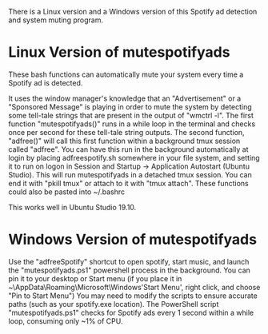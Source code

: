 There is a Linux version and a Windows version of this Spotify ad detection and system muting program.


# Linux Version of mutespotifyads

These bash functions can automatically mute your system every time a Spotify ad is detected.

It uses the window manager's knowledge that an "Advertisement" or a "Sponsored Message" is playing in order to mute the system by detecting some tell-tale strings that are present in the output of "wmctrl -l". The first function "mutespotifyads()" runs in a while loop in the terminal and checks once per second for these tell-tale string outputs. The second function, "adfree()" will call this first function within a background tmux session called "adfree". You can have this run in the background automatically at login by placing adfreespotify.sh somewhere in your file system, and setting it to run on logon in Session and Startup -> Application Autostart (Ubuntu Studio). This will run mutespotifyads in a detached tmux session. You can end it with "pkill tmux" or attach to it with "tmux attach". These functions could also be pasted into ~/.bashrc

This works well in Ubuntu Studio 19.10.



# Windows Version of mutespotifyads

Use the "adfreeSpotify" shortcut to open spotify, start music, and launch the "mutespotifyads.ps1" powershell process in the background. You can pin it to your desktop or Start menu (if you place it in ~\AppData\Roaming\Microsoft\Windows\'Start Menu', right click, and choose "Pin to Start Menu")
You may need to modify the scripts to ensure accurate paths (such as your spotify.exe location).
The PowerShell script "mutespotifyads.ps1" checks for Spotify ads every 1 second within a while loop, consuming only ~1% of CPU.
